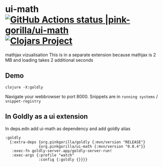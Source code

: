 # ui-math [![GitHub Actions status |pink-gorilla/ui-math](https://github.com/pink-gorilla/ui-math/workflows/CI/badge.svg)](https://github.com/pink-gorilla/ui-math/actions?workflow=CI)[![Clojars Project](https://img.shields.io/clojars/v/org.pinkgorilla/ui-math.svg)](https://clojars.org/org.pinkgorilla/ui-math)

mathjax vizualisation
This is in a separate extension because mathjax is 2 MB and loading takes 2 additional seconds 

## Demo

```
clojure -X:goldly
```

Navigate your webbrowser to port 8000. 
Snippets are in `running systems` / `snippet-registry`

## In Goldly as a ui extension

In deps.edn add ui-math as dependency and add goldly alias

```
:goldly
  {:extra-deps {org.pinkgorilla/goldly {:mvn/version "RELEASE"}
               {org.pinkgorilla/ui-math {:mvn/version "0.0.4"}}
   :exec-fn goldly-server.app/goldly-server-run!
   :exec-args {:profile "watch"
               :config {:goldly {}}}}
```




